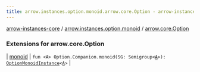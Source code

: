 ```yaml
---
title: arrow.instances.option.monoid.arrow.core.Option - arrow-instances-core
---
```


[arrow-instances-core](../../index.html) / [arrow.instances.option.monoid](../index.html) / [arrow.core.Option](./index.html)

### Extensions for arrow.core.Option

| [monoid](monoid.html) | `fun <A> Option.Companion.monoid(SG: Semigroup<`[`A`](monoid.html#A)`>): `[`OptionMonoidInstance`](../../arrow.instances/-option-monoid-instance/index.html)`<`[`A`](monoid.html#A)`>` |

